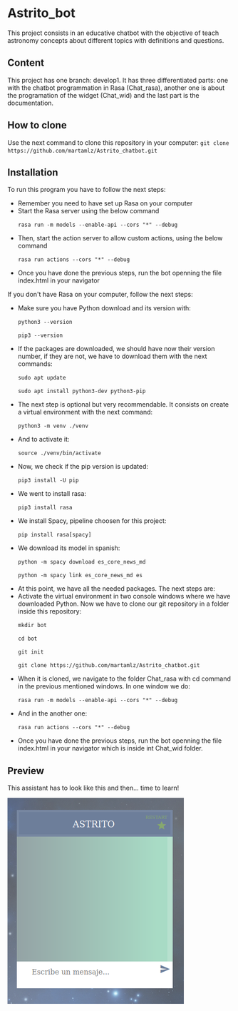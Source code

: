 # Astrito_bot
This project consists in an educative chatbot with the objective of teach astronomy concepts about different topics with definitions and questions.

## Content
This project has one branch: develop1. It has three differentiated parts: one with the chatbot programmation in Rasa (Chat_rasa), another one is about the programation of the widget (Chat_wid) and the last part is the documentation.

## How to clone
Use the next command to clone this repository in your computer:
    ```
    git clone https://github.com/martamlz/Astrito_chatbot.git
    ```
    
## Installation
To run this program you have to follow the next steps:
* Remember you need to have set up Rasa on your computer
* Start the Rasa server using the below command
    ```
    rasa run -m models --enable-api --cors "*" --debug
    ```
* Then, start the action server to allow custom actions, using the below command
    ```
    rasa run actions --cors "*" --debug
    ```
* Once you have done the previous steps, run the bot openning the file index.html in your navigator

If you don't have Rasa on your computer, follow the next steps:
* Make sure you have Python download and its version with:
    ```
    python3 --version
    ```
    ```
    pip3 --version
    ```
* If the packages are downloaded, we should have now their version number, if they are not, we have to download them with the next commands:
    ```
    sudo apt update
    ```
    ```
    sudo apt install python3-dev python3-pip
    ```
* The next step is optional but very recommendable. It consists on create a virtual environment with the next command:
    ```
    python3 -m venv ./venv
    ```
* And to activate it:
    ```
    source ./venv/bin/activate
    ```
* Now, we check if the pip version is updated:
    ```
    pip3 install -U pip
    ```
* We went to install rasa:
    ```
    pip3 install rasa
    ```
* We install Spacy, pipeline choosen for this project:
    ```
    pip install rasa[spacy]
    ```
* We download its model in spanish:
    ```
    python -m spacy download es_core_news_md
    ```
    ```
    python -m spacy link es_core_news_md es
    ```
* At this point, we have all the needed packages. The next steps are:
* Activate the virtual environment in two console windows where we have downloaded Python. Now we have to clone our git repository in a folder inside this repository:
    ```
    mkdir bot
    ```
    ```
    cd bot
    ```
    ```
    git init
    ```
    ```
    git clone https://github.com/martamlz/Astrito_chatbot.git
    ```
* When it is cloned, we navigate to the folder Chat_rasa with cd command in the previous mentioned windows. In one window we do:
    ```
    rasa run -m models --enable-api --cors "*" --debug
    ```
* And in the another one:
    ```
    rasa run actions --cors "*" --debug
    ```
* Once you have done the previous steps, run the bot openning the file index.html in your navigator which is inside int Chat_wid folder.

## Preview
This assistant has to look like this and then... time to learn!

![](https://raw.githubusercontent.com/martamlz/Astrito_chatbot/develop1/doc/preview.png)
